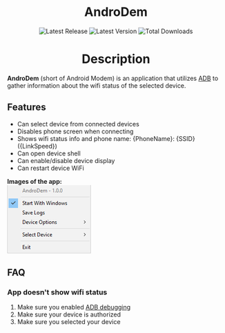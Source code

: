 <div align="center">
    <!--<a><img width=150 src=https://raw.githubusercontent.com/MurkyYT/AndroDem/main/src/AndroDem/icons/main.ico alt="logo"/></a>!-->
   <h1>AndroDem</h1>
</div>
<p align="center">
  <img width="auto" src="https://img.shields.io/github/release-date/murkyyt/androdem?label=Latest%20release&style=for-the-badge" alt="Latest Release">
  <img width="auto" src="https://img.shields.io/github/v/tag/murkyyt/androdem?label=Latest%20version&style=for-the-badge" alt="Latest Version">
  <img width="auto" src="https://img.shields.io/github/downloads/murkyyt/androdem/total?color=brightgreen&label=Total%20downloads&style=for-the-badge" alt="Total Downloads">
</p>

<h1 align="center">Description</h1>

**AndroDem** (short of Android Modem) is an application that utilizes [ADB](https://developer.android.com/tools/adb) to gather information about the wifi status of the selected device.

## Features

- Can select device from connected devices
- Disables phone screen when connecting
- Shows wifi status info and phone name: {PhoneName}: {SSID} ({LinkSpeed})
- Can open device shell
- Can enable/disable device display
- Can restart device WiFi

**Images of the app:**  
![right-click-menu](Images/menuimage.png)
## FAQ
### **App doesn't show wifi status**
1. Make sure you enabled [ADB debugging](https://developer.android.com/studio/debug/dev-options#enable)
2. Make sure your device is authorized
3. Make sure you selected your device
  